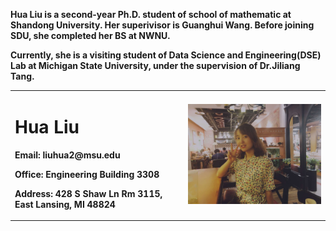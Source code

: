 **Hua Liu is a second-year Ph.D. student of school of mathematic at Shandong University. Her superivisor is Guanghui Wang. Before joining SDU, she completed her BS at NWNU.**
   
   
   
   
   
**Currently, she is a visiting student of Data Science and Engineering(DSE) Lab at Michigan State University, under the supervision of Dr.Jiliang Tang.**


<table border="0">
  <tr>
    <td width="55%">
      <h1>Hua Liu</h1>
      <p><b>Email: liuhua2@msu.edu</b></p>
      <p><b>Office: Engineering Building 3308</b></p>
      <p><b>Address: 428 S Shaw Ln Rm 3115, East Lansing, MI 48824</b></p>
    </td>
    <td width="45%">
      <img src="/amei.jpg" width="100%">    
    </td>
  </tr>
</table>
